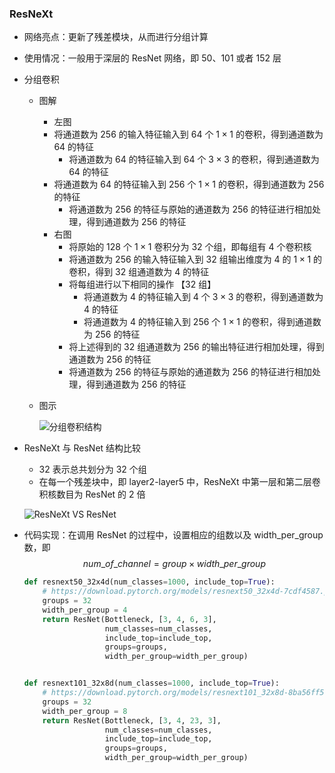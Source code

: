 ### ResNeXt

- 网络亮点：更新了残差模块，从而进行分组计算

- 使用情况：一般用于深层的 ResNet 网络，即 50、101 或者 152 层

- 分组卷积

  - 图解 

    - 左图
    - 将通道数为 256 的输入特征输入到 64 个 $1 \times 1$ 的卷积，得到通道数为 64 的特征
      - 将通道数为 64 的特征输入到 64 个 $3 \times 3$ 的卷积，得到通道数为 64 的特征
    - 将通道数为 64 的特征输入到 256 个 $1 \times 1$ 的卷积，得到通道数为 256 的特征
      - 将通道数为 256 的特征与原始的通道数为 256 的特征进行相加处理，得到通道数为 256 的特征
    - 右图
      - 将原始的 128 个 $1 \times 1$ 卷积分为 32 个组，即每组有 4 个卷积核
      - 将通道数为 256 的输入特征输入到 32 组输出维度为 4 的 $1 \times 1$ 的卷积，得到 32 组通道数为 4 的特征
      - 将每组进行以下相同的操作 【32 组】
        - 将通道数为 4 的特征输入到 4 个 $3 \times 3$ 的卷积，得到通道数为 4 的特征
        - 将通道数为 4 的特征输入到 256 个 $1 \times 1$ 的卷积，得到通道数为 256 的特征
      - 将上述得到的 32 组通道数为 256 的输出特征进行相加处理，得到通道数为 256 的特征
      - 将通道数为 256 的特征与原始的通道数为 256 的特征进行相加处理，得到通道数为 256 的特征
  
  - 图示
  
    ![分组卷积结构](https://cdn.jsdelivr.net/gh/cjl960828/Deep_Learning_Task/Image_Classification/img/ResNeXt4Residual.png)

- ResNeXt 与 ResNet 结构比较

  - 32 表示总共划分为 32 个组
  - 在每一个残差块中，即 layer2-layer5 中，ResNeXt 中第一层和第二层卷积核数目为 ResNet 的 2 倍

  ![ResNeXt VS ResNet](https://cdn.jsdelivr.net/gh/cjl960828/Deep_Learning_Task/Image_Classification/img/ResNeXt_VS_ResNet.png)

- 代码实现：在调用 ResNet 的过程中，设置相应的组数以及 width_per_group 数，即
  $$
  num\_of\_channel = group \times width\_per\_group
  $$

  ```python
  def resnext50_32x4d(num_classes=1000, include_top=True):
      # https://download.pytorch.org/models/resnext50_32x4d-7cdf4587.pth
      groups = 32
      width_per_group = 4
      return ResNet(Bottleneck, [3, 4, 6, 3],
                    num_classes=num_classes,
                    include_top=include_top,
                    groups=groups,
                    width_per_group=width_per_group)
  
  
  def resnext101_32x8d(num_classes=1000, include_top=True):
      # https://download.pytorch.org/models/resnext101_32x8d-8ba56ff5.pth
      groups = 32
      width_per_group = 8
      return ResNet(Bottleneck, [3, 4, 23, 3],
                    num_classes=num_classes,
                    include_top=include_top,
                    groups=groups,
                    width_per_group=width_per_group)
  ```

  

  